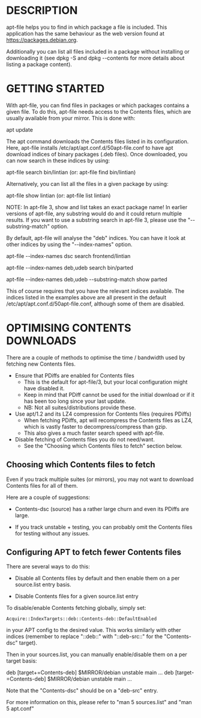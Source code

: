# DESCRIPTION

apt-file helps you to find in which package a file is included. This
application has the same behaviour as the web version found at
https://packages.debian.org.

Additionally you can list all files included in a package without
installing or downloading it (see dpkg -S and dpkg --contents for more
details about listing a package content).

# GETTING STARTED

With apt-file, you can find files in packages or which packages
contains a given file.  To do this, apt-file needs access to the
Contents files, which are usually available from your mirror.  This
is done with:

  apt update

The apt command downloads the Contents files listed in its
configuration.  Here, apt-file installs
/etc/apt/apt.conf.d/50apt-file.conf to have apt download indices of
binary packages (.deb files).  Once downloaded, you can now search in
these indices by using:

  apt-file search bin/lintian
  (or: apt-file find bin/lintian)

Alternatively, you can list all the files in a given package by using:

  apt-file show lintian
  (or: apt-file list lintian)

NOTE: In apt-file 3, show and list takes an exact package name!  In
earlier versions of apt-file, any substring would do and it could
return multiple results.  If you want to use a substring search in
apt-file 3, please use the "--substring-match" option.

By default, apt-file will analyse the "deb" indices.  You can have it
look at other indices by using the "--index-names" option.

  apt-file --index-names dsc search frontend/lintian

  apt-file --index-names deb,udeb search bin/parted

  apt-file --index-names deb,udeb --substring-match show parted

This of course requires that you have the relevant indices available.
The indices listed in the examples above are all present in the
default /etc/apt/apt.conf.d/50apt-file.conf, although some of them are
disabled.

# OPTIMISING CONTENTS DOWNLOADS

There are a couple of methods to optimise the time / bandwidth used
by fetching new Contents files.

 * Ensure that PDiffs are enabled for Contents files
   - This is the default for apt-file/3, but your local configuration
     might have disabled it.
   - Keep in mind that PDiff cannot be used for the initial download
     or if it has been too long since your last update.
   - NB: Not all suites/distributions provide these.
 * Use apt/1.2 and its LZ4 compression for Contents files (requires
   PDiffs)
   - When fetching PDiffs, apt will recompress the Contents files as
     LZ4, which is vastly faster to decompress/compress than gzip.
   - This also gives a much faster search speed with apt-file.
 * Disable fetching of Contents files you do not need/want.
   - See the "Choosing which Contents files to fetch" section below.

## Choosing which Contents files to fetch

Even if you track multiple suites (or mirrors), you may not want to
download Contents files for all of them.

Here are a couple of suggestions:

 * Contents-dsc (source) has a rather large churn and even its PDiffs
   are large.

 * If you track unstable + testing, you can probably omit the Contents
   files for testing without any issues.

## Configuring APT to fetch fewer Contents files

There are several ways to do this:

 * Disable all Contents files by default and then enable them on a
   per source.list entry basis.

 * Disable Contents files for a given source.list entry

To disable/enable Contents fetching globally, simply set:

    Acquire::IndexTargets::deb::Contents-deb::DefaultEnabled

in your APT config to the desired value.  This works similarly with
other indices (remember to replace "::deb::" with "::deb-src::" for
the "Contents-dsc" target).

Then in your sources.list, you can manually enable/disable them on a
per target basis:

  deb [target+=Contents-deb] $MIRROR/debian unstable main ...
  deb [target-=Contents-deb] $MIRROR/debian unstable main ...

Note that the "Contents-dsc" should be on a "deb-src" entry.

For more information on this, please refer to "man 5 sources.list"
and "man 5 apt.conf"
